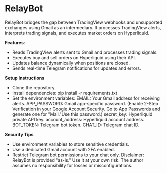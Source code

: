 # RelayBot

RelayBot bridges the gap between TradingView webhooks and unsupported exchanges using Gmail as an intermediary. It processes TradingView alerts, interprets trading signals, and executes market orders on Hyperliquid.

**Features**:
- Reads TradingView alerts sent to Gmail and processes trading signals.
- Executes buy and sell orders on Hyperliquid using their API.
- Updates balance dynamically when positions are closed.
- Sends real-time Telegram notifications for updates and errors.

**Setup Instructions**
- Clone the repository.
- Install dependencies: pip install -r requirements.txt
- Set the environment variables: 
EMAIL: Your Gmail address for receiving alerts.
APP_PASSWORD: Gmail app-specific password. (Enable 2-Step Verification in your Google Account Security. Go to App Passwords and generate one for "Mail."Use this password.)
secret_key: Hyperliquid private API key.
account_address: Hyperliquid account address.
BOT_TOKEN: Telegram bot token.
CHAT_ID: Telegram chat ID.

**Security Tips** 
- Use environment variables to store sensitive credentials. 
- Use a dedicated Gmail account with 2FA enabled.
- Restrict Telegram bot permissions to your chat only.
Disclaimer: RelayBot is provided "as-is." Use it at your own risk. The author assumes no responsibility for losses or misconfigurations.
